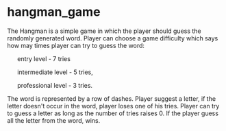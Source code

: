 # hangman_game
The Hangman is a simple game in which the player should guess the randomly generated word.
Player can choose a game difficulty which says how may times player can try to guess the word:
<ul>entry level - 7 tries</ul>
<ul>intermediate level - 5 tries,</ul>
<ul>professional level - 3 tries.</ul>
<p>The word is represented by a row of dashes. Player suggest a letter, if the letter doesn't occur in the word, player
 loses one of his tries. Player can try to guess a letter as long as the number of tries raises 0. If the player guess
 all the letter from the word, wins.</p>

